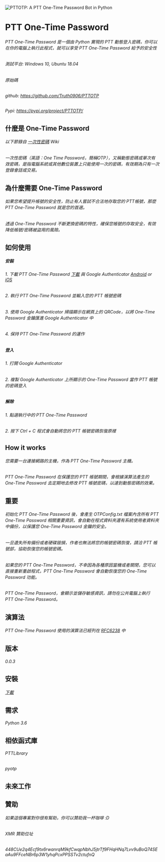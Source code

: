 ![PTTOTP: A PTT One-Time Password Bot in Python](https://i.imgur.com/zFxDCU7.png)
# PTT One-Time Password

###### PTT One-Time Password 是一個由 Python 實現的 PTT 動態登入密碼，你可以在你的電腦上執行此程式，就可以享受 PTT One-Time Password 給予的安全性
###### 
###### 測試平台: Windows 10, Ubuntu 18.04
###### 原始碼
###### github: https://github.com/Truth0906/PTTOTP
###### Pypi: https://pypi.org/project/PTTOTP/

什麼是 One-Time Password
-------------------
###### 以下節錄自 [一次性密碼](https://zh.wikipedia.org/wiki/%E4%B8%80%E6%AC%A1%E6%80%A7%E5%AF%86%E7%A2%BC) Wiki
###### 一次性密碼（英語：One Time Password，簡稱OTP），又稱動態密碼或單次有效密碼，是指電腦系統或其他數位裝置上只能使用一次的密碼，有效期為只有一次登錄會話或交易。

為什麼需要 One-Time Password
-------------------
###### 如果您希望提升帳號的安全性，防止有人嘗試不合法地存取您的 PTT帳號，那麼 PTT One-Time Password 就是您的首選。
###### 透過 One-Time Password 不斷更換密碼的特性，確保您帳號的存取安全，有效降低帳號/密碼被盜用的風險。

如何使用
-------------------
##### 安裝
###### 1. 下載 PTT One-Time Password [下載](https://github.com/Truth0906/PTTOTP/releases) 與 Google Authenticator [Android](https://play.google.com/store/apps/details?id=com.google.android.apps.authenticator2&hl=zh_TW) or [iOS](https://itunes.apple.com/tw/app/google-authenticator/id388497605?mt=8)
###### 2. 執行 PTT One-Time Password 並輸入您的 PTT 帳號密碼
###### 3. 使用 Google Authenticator 掃描顯示在網頁上的 QRCode，以將 One-Time Password 金鑰匯進 Google Authenticator 中
###### 4. 保持 PTT One-Time Password 的運作
##### 登入
###### 1. 打開 Google Authenticator
###### 2. 複製 Google Authenticator 上所顯示的 One-Time Password 當作 PTT 帳號的密碼登入
##### 解除
###### 1. 點選執行中的 PTT One-Time Password
###### 2. 按下 Ctrl + C 程式會自動將您的 PTT 帳號密碼恢復原樣

How it works
-------------------
###### 您需要一台連接網路的主機，作為 PTT One-Time Password 主機。
###### PTT One-Time Password 在保護您的 PTT 帳號期間，會根據演算法產生的 One-Time Password 去定期地去修改 PTT 帳號密碼，以達到動態密碼的效果。

重要
-------------------
###### 初始化 PTT One-Time Password 後，會產生 OTPConfig.txt 檔案內含所有 PTT One-Time Password 相關重要資訊，會自動在程式資料夾還有系統使用者資料夾中備份，以保護您 One-Time Password 金鑰的安全。
###### 一旦遺失所有備份或者硬碟毀損，作者也無法將您的帳號密碼恢復，請洽 PTT 帳號部，協助恢復您的帳號密碼。
###### 如果您的 PTT One-Time Password，不幸因為各種原因當機或者關閉，您可以直接重新重啟程式，PTT One-Time Password 會自動恢復您的 One-Time Password 功能。
###### PTT One-Time Password，會顯示並儲存敏感資訊，請勿在公共電腦上執行 PTT One-Time Password。

演算法
-------------------
###### PTT One-Time Password 使用的演算法已經列在 [RFC6238](https://tools.ietf.org/html/rfc6238) 中

版本
-------------------
###### 0.0.3

安裝
-------------------
###### [下載](https://github.com/Truth0906/PTTOTP/releases)

需求
-------------------
###### Python 3.6

相依函式庫
-------------------
###### PTTLibrary
###### pyotp

未來工作
-------------------

贊助
-------------------
###### 如果這個專案對你很有幫助，你可以贊助我一杯咖啡 :D
###### XMR 贊助位址
###### 448CUe2q4Ecf9tx6rwanrqM9kfCwqpNbhJ5jtrTf9FHqHNq7Lvv9uBoQ74SEaAu9FFceNBr6p3W1yhqPcxPPSSTv2ctufnQ
